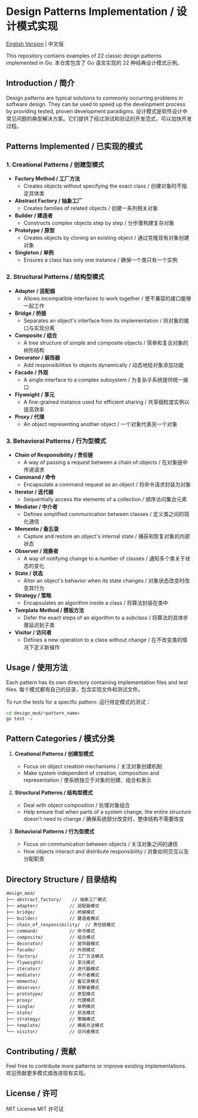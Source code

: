 # Design Patterns Implementation / 设计模式实现

[English Version](./README_EN.md) | 中文版

This repository contains examples of 22 classic design patterns implemented in Go.
本仓库包含了 Go 语言实现的 22 种经典设计模式示例。

## Introduction / 简介

Design patterns are typical solutions to commonly occurring problems in software design. They can be used to speed up the development process by providing tested, proven development paradigms.
设计模式是软件设计中常见问题的典型解决方案。它们提供了经过测试和验证的开发范式，可以加快开发过程。

## Patterns Implemented / 已实现的模式

### 1. Creational Patterns / 创建型模式
- **Factory Method / 工厂方法**
  - Creates objects without specifying the exact class / 创建对象时不指定具体类
- **Abstract Factory / 抽象工厂**
  - Creates families of related objects / 创建一系列相关对象
- **Builder / 建造者**
  - Constructs complex objects step by step / 分步骤构建复杂对象
- **Prototype / 原型**
  - Creates objects by cloning an existing object / 通过克隆现有对象创建对象
- **Singleton / 单例**
  - Ensures a class has only one instance / 确保一个类只有一个实例

### 2. Structural Patterns / 结构型模式
- **Adapter / 适配器**
  - Allows incompatible interfaces to work together / 使不兼容的接口能够一起工作
- **Bridge / 桥接**
  - Separates an object's interface from its implementation / 将对象的接口与实现分离
- **Composite / 组合**
  - A tree structure of simple and composite objects / 简单和复合对象的树形结构
- **Decorator / 装饰器**
  - Add responsibilities to objects dynamically / 动态地给对象添加功能
- **Facade / 外观**
  - A single interface to a complex subsystem / 为复杂子系统提供统一接口
- **Flyweight / 享元**
  - A fine-grained instance used for efficient sharing / 共享细粒度实例以提高效率
- **Proxy / 代理**
  - An object representing another object / 一个对象代表另一个对象

### 3. Behavioral Patterns / 行为型模式
- **Chain of Responsibility / 责任链**
  - A way of passing a request between a chain of objects / 在对象链中传递请求
- **Command / 命令**
  - Encapsulate a command request as an object / 将命令请求封装为对象
- **Iterator / 迭代器**
  - Sequentially access the elements of a collection / 顺序访问集合元素
- **Mediator / 中介者**
  - Defines simplified communication between classes / 定义类之间的简化通信
- **Memento / 备忘录**
  - Capture and restore an object's internal state / 捕获和恢复对象的内部状态
- **Observer / 观察者**
  - A way of notifying change to a number of classes / 通知多个类关于状态的变化
- **State / 状态**
  - Alter an object's behavior when its state changes / 对象状态改变时改变其行为
- **Strategy / 策略**
  - Encapsulates an algorithm inside a class / 将算法封装在类中
- **Template Method / 模板方法**
  - Defer the exact steps of an algorithm to a subclass / 将算法的具体步骤延迟到子类
- **Visitor / 访问者**
  - Defines a new operation to a class without change / 在不改变类的情况下定义新操作

## Usage / 使用方法

Each pattern has its own directory containing implementation files and test files.
每个模式都有自己的目录，包含实现文件和测试文件。

To run the tests for a specific pattern:
运行特定模式的测试：

```bash
cd design_mod/<pattern_name>
go test -v
```

## Pattern Categories / 模式分类

1. **Creational Patterns / 创建型模式**
   - Focus on object creation mechanisms / 关注对象创建机制
   - Make system independent of creation, composition and representation / 使系统独立于对象的创建、组合和表示

2. **Structural Patterns / 结构型模式**
   - Deal with object composition / 处理对象组合
   - Help ensure that when parts of a system change, the entire structure doesn't need to change / 确保系统部分改变时，整体结构不需要改变

3. **Behavioral Patterns / 行为型模式**
   - Focus on communication between objects / 关注对象之间的通信
   - How objects interact and distribute responsibility / 对象如何交互以及分配职责

## Directory Structure / 目录结构

```
design_mod/
├── abstract_factory/    // 抽象工厂模式
├── adapter/            // 适配器模式
├── bridge/             // 桥接模式
├── builder/            // 建造者模式
├── chain_of_responsibility/  // 责任链模式
├── command/            // 命令模式
├── composite/          // 组合模式
├── decorator/          // 装饰器模式
├── facade/             // 外观模式
├── factory/            // 工厂方法模式
├── flyweight/          // 享元模式
├── iterator/           // 迭代器模式
├── mediator/           // 中介者模式
├── memento/            // 备忘录模式
├── observer/           // 观察者模式
├── prototype/          // 原型模式
├── proxy/              // 代理模式
├── single/             // 单例模式
├── state/              // 状态模式
├── strategy/           // 策略模式
├── template/           // 模板方法模式
└── visitor/            // 访问者模式
```

## Contributing / 贡献

Feel free to contribute more patterns or improve existing implementations.
欢迎贡献更多模式或改进现有实现。

## License / 许可

MIT License
MIT 许可证 
